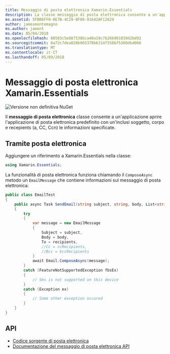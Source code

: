 ```yaml
---
title: Messaggio di posta elettronica Xamarin.Essentials
description: La classe messaggio di posta elettronica consente a un'applicazione aprire l'applicazione di posta elettronica predefinito con un'inclusi soggetto, corpo e recepients (a, CC, Ccn) le informazioni specificate.
ms.assetid: 5FBB6FF0-0E7B-4C29-8F06-91642AF12629
author: jamesmontemagno
ms.author: jamont
ms.date: 05/04/2018
ms.openlocfilehash: 80503c5e887538bca40a19c7b26b981850d2bd92
ms.sourcegitcommit: 0a72c7dea020b965378b6314f558bf5360dbd066
ms.translationtype: MT
ms.contentlocale: it-IT
ms.lasthandoff: 05/09/2018
---
```

# <a name="xamarinessentials-email"></a>Messaggio di posta elettronica Xamarin.Essentials

![Versione non definitiva NuGet](~/media/shared/pre-release.png)

Il **messaggio di posta elettronica** classe consente a un'applicazione aprire l'applicazione di posta elettronica predefinito con un'inclusi soggetto, corpo e recepients (a, CC, Ccn) le informazioni specificate.

## <a name="using-email"></a>Tramite posta elettronica

Aggiungere un riferimento a Xamarin.Essentials nella classe:

```csharp
using Xamarin.Essentials;
```

La funzionalità di posta elettronica funziona chiamando il `ComposeAsync` metodo un `EmailMessage` che contiene informazioni sul messaggio di posta elettronica:

```csharp
public class EmailTest
{
    public async Task SendEmail(string subject, string, body, List<string> recipients)
    {
        try
        {
            var message = new EmailMessage
            {
                Subject = subject,
                Body = body,
                To = recipients,
                //Cc = ccRecipients,
                //Bcc = bccRecipients
            }
            await Email.ComposeAsync(message);
        }
        catch (FeatureNotSupportedException fbsEx)
        {
            // Sms is not supported on this device
        }
        catch (Exception ex)
        {
            // Some other exception occured
        }
    }
}
```

## <a name="api"></a>API

- [Codice sorgente di posta elettronica](https://github.com/xamarin/Essentials/tree/master/Essentials/Email)
- [Documentazione del messaggio di posta elettronica API](xref:Xamarin.Essentials.Email)
